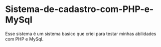 # Sistema-de-cadastro-com-PHP-e-MySql
Esse sistema é um sistema basico que criei para testar minhas abilidades com PHP e MySql.
